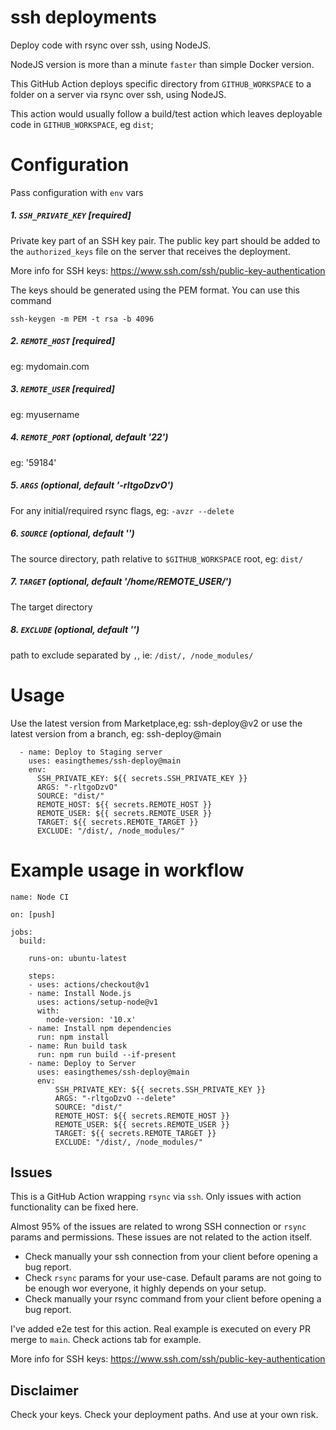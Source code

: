 # ssh deployments

Deploy code with rsync over ssh, using NodeJS.

NodeJS version is more than a minute `faster` than simple Docker version.

This GitHub Action deploys specific directory from `GITHUB_WORKSPACE` to a folder on a server via rsync over ssh, using NodeJS.

This action would usually follow a build/test action which leaves deployable code in `GITHUB_WORKSPACE`, eg `dist`;

# Configuration

Pass configuration with `env` vars

##### 1. `SSH_PRIVATE_KEY` [required]

Private key part of an SSH key pair.
The public key part should be added to the `authorized_keys` file on the server that receives the deployment.

More info for SSH keys: https://www.ssh.com/ssh/public-key-authentication

The keys should be generated using the PEM format. You can use this command

```
ssh-keygen -m PEM -t rsa -b 4096
```

##### 2. `REMOTE_HOST` [required]

eg: mydomain.com

##### 3. `REMOTE_USER` [required]

eg: myusername

##### 4. `REMOTE_PORT` (optional, default '22')

eg: '59184'

##### 5. `ARGS` (optional, default '-rltgoDzvO')

For any initial/required rsync flags, eg: `-avzr --delete`

##### 6. `SOURCE` (optional, default '')

The source directory, path relative to `$GITHUB_WORKSPACE` root, eg: `dist/`

##### 7. `TARGET` (optional, default '/home/REMOTE_USER/')

The target directory

##### 8. `EXCLUDE` (optional, default '')

path to exclude separated by `,`, ie: `/dist/, /node_modules/`

# Usage

Use the latest version from Marketplace,eg: ssh-deploy@v2
or use the latest version from a branch, eg: ssh-deploy@main

```
  - name: Deploy to Staging server
    uses: easingthemes/ssh-deploy@main
    env:
      SSH_PRIVATE_KEY: ${{ secrets.SSH_PRIVATE_KEY }}
      ARGS: "-rltgoDzvO"
      SOURCE: "dist/"
      REMOTE_HOST: ${{ secrets.REMOTE_HOST }}
      REMOTE_USER: ${{ secrets.REMOTE_USER }}
      TARGET: ${{ secrets.REMOTE_TARGET }}
      EXCLUDE: "/dist/, /node_modules/"
```

# Example usage in workflow

```
name: Node CI

on: [push]

jobs:
  build:

    runs-on: ubuntu-latest

    steps:
    - uses: actions/checkout@v1
    - name: Install Node.js
      uses: actions/setup-node@v1
      with:
        node-version: '10.x'
    - name: Install npm dependencies
      run: npm install
    - name: Run build task
      run: npm run build --if-present
    - name: Deploy to Server
      uses: easingthemes/ssh-deploy@main
      env:
          SSH_PRIVATE_KEY: ${{ secrets.SSH_PRIVATE_KEY }}
          ARGS: "-rltgoDzvO --delete"
          SOURCE: "dist/"
          REMOTE_HOST: ${{ secrets.REMOTE_HOST }}
          REMOTE_USER: ${{ secrets.REMOTE_USER }}
          TARGET: ${{ secrets.REMOTE_TARGET }}
          EXCLUDE: "/dist/, /node_modules/"
```

## Issues

This is a GitHub Action wrapping `rsync` via `ssh`. Only issues with action functionality can be fixed here.

Almost 95% of the issues are related to wrong SSH connection or `rsync` params and permissions.
These issues are not related to the action itself.

- Check manually your ssh connection from your client before opening a bug report.
- Check `rsync` params for your use-case. Default params are not going to be enough wor everyone, it highly depends on your setup.
- Check manually your rsync command from your client before opening a bug report.

I've added e2e test for this action.
Real example is executed on every PR merge to `main`.
Check actions tab for example.

More info for SSH keys: https://www.ssh.com/ssh/public-key-authentication


## Disclaimer

Check your keys. Check your deployment paths. And use at your own risk.
